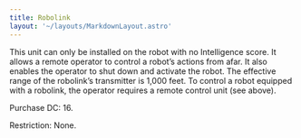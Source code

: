 ```yaml
---
title: Robolink
layout: '~/layouts/MarkdownLayout.astro'
---
```

This unit can only be installed on the robot with no Intelligence score. It
allows a remote operator to control a robot’s actions from afar. It also
enables the operator to shut down and activate the robot. The effective range
of the robolink’s transmitter is 1,000 feet. To control a robot equipped with
a robolink, the operator requires a remote control unit (see above).

Purchase DC: 16.

Restriction: None.

